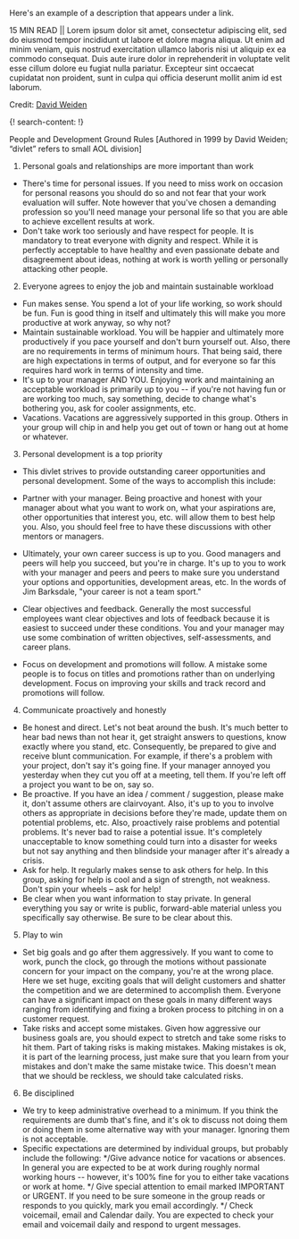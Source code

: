 Here's an example of a description that appears under a link.

15 MIN READ || Lorem ipsum dolor sit amet, consectetur adipiscing elit, sed do eiusmod tempor incididunt ut labore et dolore magna aliqua. Ut enim ad minim veniam, quis nostrud exercitation ullamco laboris nisi ut aliquip ex ea commodo consequat. Duis aute irure dolor in reprehenderit in voluptate velit esse cillum dolore eu fugiat nulla pariatur. Excepteur sint occaecat cupidatat non proident, sunt in culpa qui officia deserunt mollit anim id est laborum.

Credit: [David Weiden](https://www.linkedin.com/in/davidweiden/)


{! search-content: !}

People and Development Ground Rules 
[Authored in 1999 by David Weiden; “divlet” refers to small AOL division]

1.  Personal goals and relationships are more important than work 
*	There's time for personal issues.  If you need to miss work on occasion for personal reasons you should do so and not fear that your work evaluation will suffer.  Note however that you've chosen a demanding profession so you'll need manage your personal life so that you are able to achieve excellent results at work. 
*	Don't take work too seriously and have respect for people.  It is mandatory to treat everyone with dignity and respect.  While it is perfectly acceptable to have healthy and even passionate debate and disagreement about ideas, nothing at work is worth yelling or personally attacking other people. 
2.  Everyone agrees to enjoy the job and maintain sustainable workload 
*	Fun makes sense.  You spend a lot of your life working, so work should be fun.  Fun is good thing in itself and ultimately this will make you more productive at work anyway, so why not? 
*	Maintain sustainable workload.  You will be happier and ultimately more productively if you pace yourself and don't burn yourself out.  Also, there are no requirements in terms of minimum hours.  That being said, there are high expectations in terms of output, and for everyone so far this requires hard work in terms of intensity and time. 
*	It's up to your manager AND YOU.  Enjoying work and maintaining an acceptable workload is primarily up to you -- if you're not having fun or are working too much, say something, decide to change what's bothering you, ask for cooler assignments, etc. 
*	Vacations.  Vacations are aggressively supported in this group.  Others in your group will chip in and help you get out of town or hang out at home or whatever. 
3.  Personal development is a top priority 
*	This divlet strives to provide outstanding career opportunities and personal development.  Some of the ways to accomplish this include: 
   
  *	Partner with your manager.  Being proactive and honest with your manager about what you want to work on, what your aspirations are, other opportunities that interest you, etc. will allow them to best help you.  Also, you should feel free to have these discussions with other mentors or managers. 
  *	Ultimately, your own career success is up to you.  Good managers and peers will help you succeed, but you're in charge.  It's up to you to work with your manager and peers and peers to make sure you understand your options and opportunities, development areas, etc.  In the words of Jim Barksdale, "your career is not a team sport." 
  *	Clear objectives and feedback.  Generally the most successful employees want clear objectives and lots of feedback because it is easiest to succeed under these conditions.  You and your manager may use some combination of written objectives, self-assessments, and career plans. 
  *	Focus on development and promotions will follow.  A mistake some people is to focus on titles and promotions rather than on underlying development.  Focus on improving your skills and track record and promotions will follow. 
4.  Communicate proactively and honestly 
*	Be honest and direct.  Let's not beat around the bush.  It's much better to hear bad news than not hear it, get straight answers to questions, know exactly where you stand, etc.  Consequently, be prepared to give and receive blunt communication.  For example, if there's a problem with your project, don't say it's going fine.  If your manager annoyed you yesterday when they cut you off at a meeting, tell them.  If you're left off a project you want to be on, say so. 
*	Be proactive.  If you have an idea / comment / suggestion, please make it, don't assume others are clairvoyant.  Also, it's up to you to involve others as appropriate in decisions before they're made, update them on potential problems, etc.  Also, proactively raise problems and potential problems.  It's never bad to raise a potential issue.  It's completely unacceptable to know something could turn into a disaster for weeks but not say anything and then blindside your manager after it's already a crisis. 
*	Ask for help.  It regularly makes sense to ask others for help.  In this group, asking for help is cool and a sign of strength, not weakness.  Don't spin your wheels – ask for help! 
*	Be clear when you want information to stay private.  In general everything you say or write is public, forward-able material unless you specifically say otherwise.  Be sure to be clear about this. 
5.  Play to win 
*	Set big goals and go after them aggressively.  If you want to come to work, punch the clock, go through the motions without passionate concern for your impact on the company, you're at the wrong place.  Here we set huge, exciting goals that will delight customers and shatter the competition and we are determined to accomplish them.  Everyone can have a significant impact on these goals in many different ways ranging from identifying and fixing a broken process to pitching in on a customer request. 
*	Take risks and accept some mistakes.  Given how aggressive our business goals are, you should expect to stretch and take some risks to hit them.  Part of taking risks is making mistakes.  Making mistakes is ok, it is part of the learning process, just make sure that you learn from your mistakes and don't make the same mistake twice.  This doesn't mean that we should be reckless, we should take calculated risks. 
6.  Be disciplined 
*	We try to keep administrative overhead to a minimum.  If you think the requirements are dumb that's fine, and it's ok to discuss not doing them or doing them in some alternative way with your manager.  Ignoring them is not acceptable. 
*	Specific expectations are determined by individual groups, but probably include the following: 
   */Give advance notice for vacations or absences.  In general you are expected to be at work during roughly normal working hours -- however, it's 100% fine for you to either take vacations or work at home. 
   */	Give special attention to email marked IMPORTANT or URGENT.  If you need to be sure someone in the group reads or responds to you quickly, mark you email accordingly. 
   */ Check voicemail, email and Calendar daily.  You are expected to check your email and voicemail daily and respond to urgent messages. 



